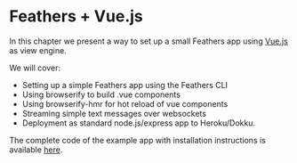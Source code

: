 # Feathers + Vue.js

In this chapter we present a way to set up a small Feathers app using [Vue.js](http://www.vuejs.io) as view engine.

We will cover:

* Setting up a simple Feathers app using the Feathers CLI 
* Using browserify to build .vue components
* Using browserify-hmr for hot reload of vue components
* Streaming simple text messages over websockets
* Deployment as standard node.js/express app to Heroku/Dokku.

The complete code of the example app with installation instructions is available [here](http://github.com/buhrmi/feathers-vuejs-example).
